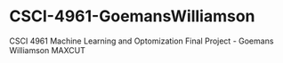 # CSCI-4961-GoemansWilliamson
CSCI 4961 Machine Learning and Optomization Final Project - Goemans Williamson MAXCUT
